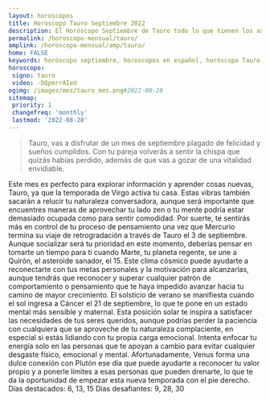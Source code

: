 ```yaml
---
layout: horoscopos
title: Horoscopo Tauro Septiembre 2022
description: El Horóscopo Septiembre de Tauro todo lo que tienen los astros preparados para este mes, amor, trabajo, familia. Todo sobre astrologia, tarot, predicciones. Horoscopo gratis en español, predicciones y astrología.
permalink: /horoscopo-mensual/tauro/
amplink: /horoscopo-mensual/amp/tauro/
home: FALSE
keywords: horóscopo septiembre, horoscopos en español, horóscopo Tauro septiembre , horóscopo esperanza gracia, horoscop, horóscopos gratis, horoscopo Tauro, Tarot, Astrologia, Zodíaco, Tauro, horoscopo gratis, horoscopo del mes 
horoscopo:
 signo: tauro
 video: -DQpmrrAIeU
ogimg: /images/mes/tauro_mes.png#2022-08-28
sitemap:
 priority: 1
 changefreq: 'monthly'
 lastmod: '2022-08-28'
---
```



 > Tauro, vas a disfrutar de un mes de septiembre plagado de felicidad y sueños cumplidos. Con tu pareja volverás a sentir la chispa que quizás habías perdido, además de que vas a gozar de una vitalidad envidiable.



Este mes es perfecto para explorar información y aprender cosas nuevas, Tauro, ya que la temporada de Virgo activa tu casa. Estas vibras también sacarán a relucir tu naturaleza conversadora, aunque será importante que encuentres maneras de aprovechar tu lado zen o tu mente podría estar demasiado ocupada como para sentir comodidad. Por suerte, te sentirás más en control de tu proceso de pensamiento una vez que Mercurio termina su viaje de retrogradación a través de Tauro el 3 de septiembre.
Aunque socializar será tu prioridad en este momento, deberías pensar en tomarte un tiempo para ti cuando Marte, tu planeta regente, se une a Quirón, el asteroide sanador, el 15. Este clima cósmico puede ayudarte a reconectarte con tus metas personales y la motivación para alcanzarlas, aunque tendrás que reconocer y superar cualquier patrón de comportamiento o pensamiento que te haya impedido avanzar hacia tu camino de mayor crecimiento.
El solsticio de verano se manifiesta cuando el sol ingresa a Cáncer el 21 de septiembre, lo que te pone en un estado mental más sensible y maternal. Esta posición solar te inspira a satisfacer las necesidades de tus seres queridos, aunque podrías perder la paciencia con cualquiera que se aproveche de tu naturaleza complaciente, en especial si estás lidiando con tu propia carga emocional. Intenta enfocar tu energía solo en las personas que te apoyan a cambio para evitar cualquier desgaste físico, emocional y mental.
Afortunadamente, Venus forma una dulce conexión con Plutón ese día que puede ayudarte a reconocer tu valor propio y a ponerle límites a esas personas que pueden drenarte, lo que te da la oportunidad de empezar esta nueva temporada con el pie derecho.
Días destacados: 6, 13, 15
Días desafiantes: 9, 28, 30